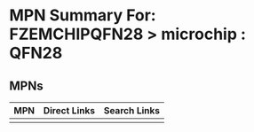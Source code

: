 



# MPN Summary For: FZEMCHIPQFN28 > microchip : QFN28

## MPNs
  

|MPN|Direct Links|Search Links|
| :--- | :--- | :--- |
||||
